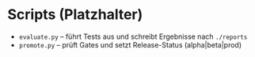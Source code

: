 # Scripts (Platzhalter)

- `evaluate.py` – führt Tests aus und schreibt Ergebnisse nach `./reports`
- `promote.py` – prüft Gates und setzt Release-Status (alpha|beta|prod)
